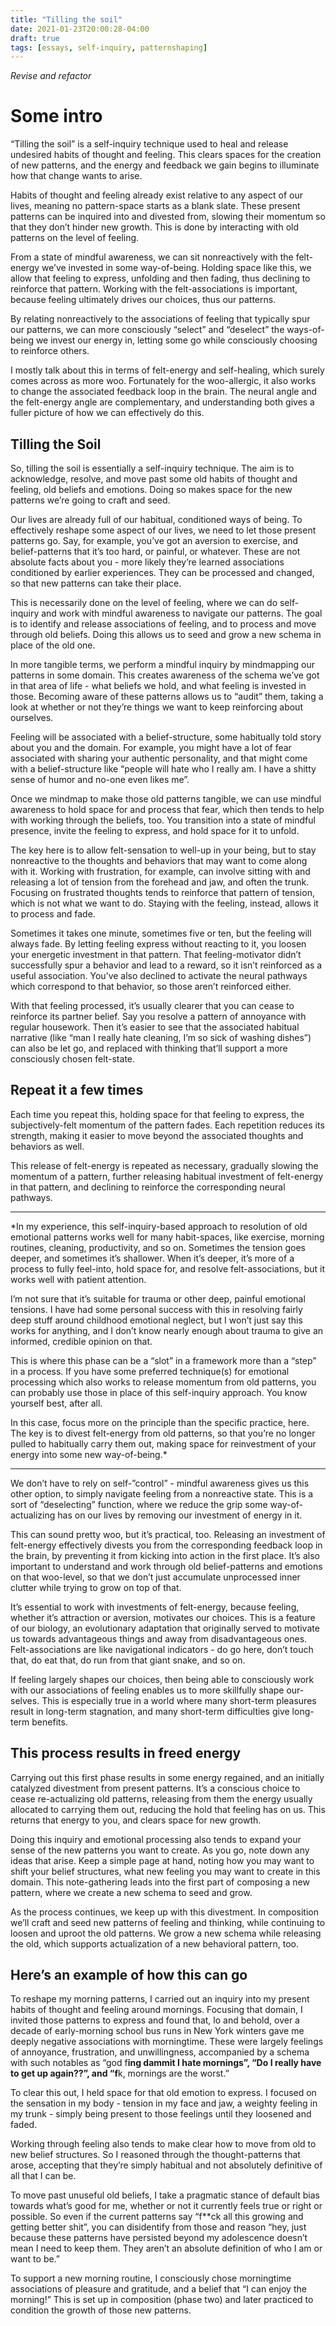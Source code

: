 ```yaml
---
title: "Tilling the soil"
date: 2021-01-23T20:00:28-04:00
draft: true
tags: [essays, self-inquiry, patternshaping]
---
```


*Revise and refactor*

# Some intro
“Tilling the soil” is a self-inquiry technique used to heal and release undesired habits of thought and feeling. This clears spaces for the creation of new patterns, and the energy and feedback we gain begins to illuminate how that change wants to arise. 
 
Habits of thought and feeling already exist relative to any aspect of our lives, meaning no pattern-space starts as a blank slate. These present patterns can be inquired into and divested from, slowing their momentum so that they don’t hinder new growth. This is done by interacting with old patterns on the level of feeling.

From a state of mindful awareness, we can sit nonreactively with the felt-energy we’ve invested in some way-of-being. Holding space like this, we allow that feeling to express, unfolding and then fading, thus declining to reinforce that pattern. Working with the felt-associations is important, because feeling ultimately drives our choices, thus our patterns.

By relating nonreactively to the associations of feeling that typically spur our patterns, we can more consciously “select” and “deselect” the ways-of-being we invest our energy in, letting some go while consciously choosing to reinforce others. 
 
I mostly talk about this in terms of felt-energy and self-healing, which surely comes across as more woo. Fortunately for the woo-allergic, it also works to change the associated feedback loop in the brain. The neural angle and the felt-energy angle are complementary, and understanding both gives a fuller picture of how we can effectively do this. 

## Tilling the Soil
So, tilling the soil is essentially a self-inquiry technique. The aim is to acknowledge, resolve, and move past some old habits of thought and feeling, old beliefs and emotions. Doing so makes space for the new patterns we’re going to craft and seed. 

Our lives are already full of our habitual, conditioned ways of being. To effectively reshape some aspect of our lives, we need to let those present patterns go. Say, for example, you’ve got an aversion to exercise, and belief-patterns that it’s too hard, or painful, or whatever. These are not absolute facts about you - more likely they’re learned associations conditioned by earlier experiences. They can be processed and changed, so that new patterns can take their place.
 
This is necessarily done on the level of feeling, where we can do self-inquiry and work with mindful awareness to navigate our patterns. The goal is to identify and release associations of feeling, and to process and move through old beliefs. Doing this allows us to seed and grow a new schema in place of the old one.

In more tangible terms, we perform a mindful inquiry by mindmapping our patterns in some domain. This creates awareness of the schema we’ve got in that area of life - what beliefs we hold, and what feeling is invested in those. Becoming aware of these patterns allows us to “audit” them, taking a look at whether or not they’re things we want to keep reinforcing about ourselves. 

Feeling will be associated with a belief-structure, some habitually told story about you and the domain. For example, you might have a lot of fear associated with sharing your authentic personality, and that might come with a belief-structure like “people will hate who I really am. I have a shitty sense of humor and no-one even likes me”. 

Once we mindmap to make those old patterns tangible, we can use mindful awareness to hold space for and process that fear, which then tends to help with working through the beliefs, too. You transition into a state of mindful presence, invite the feeling to express, and hold space for it to unfold.

The key here is to allow felt-sensation to well-up in your being, but to stay nonreactive to the thoughts and behaviors that may want to come along with it. Working with frustration, for example, can involve sitting with and releasing a lot of tension from the forehead and jaw, and often the trunk. Focusing on frustrated thoughts tends to reinforce that pattern of tension, which is not what we want to do. Staying with the feeling, instead, allows it to process and fade.

Sometimes it takes one minute, sometimes five or ten, but the feeling will always fade. By letting feeling express without reacting to it, you loosen your energetic investment in that pattern. That feeling-motivator didn’t successfully spur a behavior and lead to a reward, so it isn’t reinforced as a useful association. You’ve also declined to activate the neural pathways which correspond to that behavior, so those aren’t reinforced either.

With that feeling processed, it’s usually clearer that you can cease to reinforce its partner belief. Say you resolve a pattern of annoyance with regular housework. Then it’s easier to see that the associated habitual narrative (like “man I really hate cleaning, I’m so sick of washing dishes”) can also be let go, and replaced with thinking that’ll support a more consciously chosen felt-state.

## Repeat it a few times
Each time you repeat this, holding space for that feeling to express, the subjectively-felt momentum of the pattern fades. Each repetition reduces its strength, making it easier to move beyond the associated thoughts and behaviors as well.

This release of felt-energy is repeated as necessary, gradually slowing the momentum of a pattern, further releasing habitual investment of felt-energy in that pattern, and declining to reinforce the corresponding neural pathways.

---
*In my experience, this self-inquiry-based approach to resolution of old emotional patterns works well for many habit-spaces, like exercise, morning routines, cleaning, productivity, and so on. Sometimes the tension goes deeper, and sometimes it’s shallower. When it’s deeper, it’s more of a process to fully feel-into, hold space for, and resolve felt-associations, but it works well with patient attention.

I’m not sure that it’s suitable for trauma or other deep, painful emotional tensions. I have had some personal success with this in resolving fairly deep stuff around childhood emotional neglect, but I won’t just say this works for anything, and I don’t know nearly enough about trauma to give an informed, credible opinion on that.

This is where this phase can be a “slot” in a framework more than a “step” in a process. If you have some preferred technique(s) for emotional processing which also works to release momentum from old patterns, you can probably use those in place of this self-inquiry approach. You know yourself best, after all.

In this case, focus more on the principle than the specific practice, here. The key is to divest felt-energy from old patterns, so that you’re no longer pulled to habitually carry them out, making space for reinvestment of your energy into some new way-of-being.*

---

We don’t have to rely on self-”control” - mindful awareness gives us this other option, to simply navigate feeling from a nonreactive state. This is a sort of “deselecting” function, where we reduce the grip some way-of-actualizing has on our lives by removing our investment of energy in it.

This can sound pretty woo, but it’s practical, too. Releasing an investment of felt-energy effectively divests you from the corresponding feedback loop in the brain, by preventing it from kicking into action in the first place. It’s also important to understand and work through old belief-patterns and emotions on that woo-level, so that we don’t just accumulate unprocessed inner clutter while trying to grow on top of that. 

It’s essential to work with investments of felt-energy, because feeling, whether it’s attraction or aversion, motivates our choices. This is a feature of our biology, an evolutionary adaptation that originally served to motivate us towards advantageous things and away from disadvantageous ones. Felt-associations are like navigational indicators - do go here, don’t touch that, do eat that, do run from that giant snake, and so on. 

If feeling largely shapes our choices, then being able to consciously work with our associations of feeling enables us to more skillfully shape our-selves. This is especially true in a world where many short-term pleasures result in long-term stagnation, and many short-term difficulties give long-term benefits.  

## This process results in freed energy

Carrying out this first phase results in some energy regained, and an initially catalyzed divestment from present patterns. It’s a conscious choice to cease re-actualizing old patterns, releasing from them the energy usually allocated to carrying them out, reducing the hold that feeling has on us. This returns that energy to you, and clears space for new growth.

Doing this inquiry and emotional processing also tends to expand your sense of the new patterns you want to create. As you go, note down any ideas that arise. Keep a simple page at hand, noting how you may want to shift your belief structures, what new feeling you may want to create in this domain. This note-gathering leads into the first part of composing a new pattern, where we create a new schema to seed and grow.

As the process continues, we keep up with this divestment. In composition we’ll craft and seed new patterns of feeling and thinking, while continuing to loosen and uproot the old patterns. We grow a new schema while releasing the old, which supports actualization of a new behavioral pattern, too.

## Here’s an example of how this can go
To reshape my morning patterns, I carried out an inquiry into my present habits of thought and feeling around mornings. Focusing that domain, I invited those patterns to express and found that, lo and behold, over a decade of early-morning school bus runs in New York winters gave me deeply negative associations with morningtime. These were largely feelings of annoyance, frustration, and unwillingness, accompanied by a schema with such notables as “god f**ing dammit I hate mornings”, “Do I really have to get up again??”, and “f**k, mornings are the worst.”
  
To clear this out, I held space for that old emotion to express. I focused on the sensation in my body - tension in my face and jaw, a weighty feeling in my trunk - simply being present to those feelings until they loosened and faded. 

Working through feeling also tends to make clear how to move from old to new belief structures. So I reasoned through the thought-patterns that arose, accepting that they’re simply habitual and not absolutely definitive of all that I can be. 

To move past unuseful old beliefs, I take a pragmatic stance of default bias towards what’s good for me, whether or not it currently feels true or right or possible. So even if the current patterns say “f**ck all this growing and getting better shit”, you can disidentify from those and reason “hey, just because these patterns have persisted beyond my adolescence doesn’t mean I need to keep them. They aren’t an absolute definition of who I am or want to be.”

To support a new morning routine, I consciously chose morningtime associations of pleasure and gratitude, and a belief that “I can enjoy the morning!” This is set up in composition (phase two) and later practiced to condition the growth of those new patterns. 



